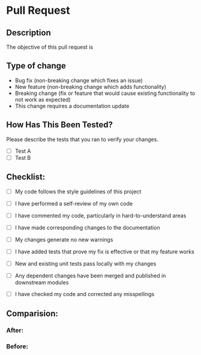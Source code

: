 # Pull Request

## Description

<!-- Please include a summary of the change and which issue is fixed, relevant motivation and context. -->

The objective of this pull request is 

## Type of change

- Bug fix (non-breaking change which fixes an issue)
- New feature (non-breaking change which adds functionality)
- Breaking change (fix or feature that would cause existing functionality to not work as expected)
- This change requires a documentation update

## How Has This Been Tested?

Please describe the tests that you ran to verify your changes.

- [ ] Test A
- [ ] Test B

## Checklist:
<!-- Dont change this checklist, just check what u have done -->

- [ ] My code follows the style guidelines of this project
- [ ] I have performed a self-review of my own code
- [ ] I have commented my code, particularly in hard-to-understand areas
- [ ] I have made corresponding changes to the documentation
- [ ] My changes generate no new warnings
- [ ] I have added tests that prove my fix is effective or that my feature works
- [ ] New and existing unit tests pass locally with my changes
- [ ] Any dependent changes have been merged and published in downstream modules
- [ ] I have checked my code and corrected any misspellings


## Comparision:

### After:
<!-- Image here showing how it was before changes -->

### Before:
<!-- Image here showing how it is after changes -->
